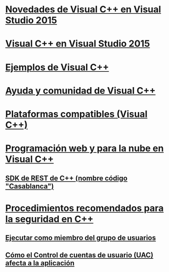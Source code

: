 # [Novedades de Visual C++ en Visual Studio 2015](what-s-new-for-visual-cpp-in-visual-studio-2015.md)
# [Visual C++ en Visual Studio 2015](visual-cpp-in-visual-studio-2015.md)
# [Ejemplos de Visual C++](visual-cpp-samples.md)
# [Ayuda y comunidad de Visual C++](visual-cpp-help-and-community.md)
# [Plataformas compatibles (Visual C++)](supported-platforms-visual-cpp.md)
# [Programación web y para la nube en Visual C++](cloud-and-web-programming-in-visual-cpp.md)
## [SDK de REST de C++ (nombre código "Casablanca")](cpp-rest-sdk-codename-casablanca.md)
# [Procedimientos recomendados para la seguridad en C++](security-best-practices-for-cpp.md)
## [Ejecutar como miembro del grupo de usuarios](running-as-a-member-of-the-users-group.md)
## [Cómo el Control de cuentas de usuario (UAC) afecta a la aplicación](how-user-account-control-uac-affects-your-application.md)

